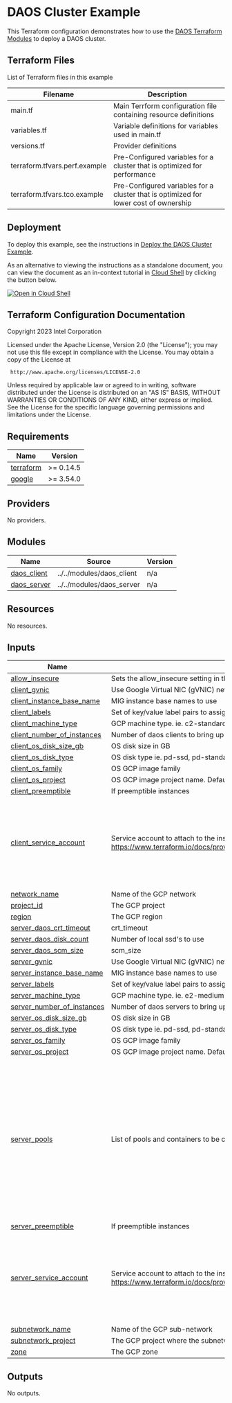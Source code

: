 # DAOS Cluster Example

This Terraform configuration demonstrates how to use the [DAOS Terraform Modules](../../modules) to deploy a DAOS cluster.

## Terraform Files

List of Terraform files in this example

| Filename                      | Description                                                                          |
| ----------------------------- | ------------------------------------------------------------------------------------ |
| main.tf                       | Main Terrform configuration file containing resource definitions                     |
| variables.tf                  | Variable definitions for variables used in main.tf                                   |
| versions.tf                   | Provider definitions                                                                 |
| terraform.tfvars.perf.example | Pre-Configured variables for a cluster that is optimized for performance             |
| terraform.tfvars.tco.example  | Pre-Configured variables for a cluster that is optimized for lower cost of ownership |

## Deployment

To deploy this example, see the instructions in [Deploy the DAOS Cluster Example](../../../docs/deploy_daos_cluster_example.md).

As an alternative to viewing the instructions as a standalone document, you can view the document as an in-context tutorial in [Cloud Shell](https://cloud.google.com/shell) by clicking the button below.

[![Open in Cloud Shell](https://gstatic.com/cloudssh/images/open-btn.png)](https://ssh.cloud.google.com/cloudshell/open?cloudshell_git_repo=https://github.com/daos-stack/google-cloud-daos.git&cloudshell_git_branch=main&shellonly=true&cloudshell_tutorial=docs/deploy_daos_cluster_example.md)


## Terraform Configuration Documentation

<!-- BEGINNING OF PRE-COMMIT-TERRAFORM DOCS HOOK -->
Copyright 2023 Intel Corporation

Licensed under the Apache License, Version 2.0 (the "License");
you may not use this file except in compliance with the License.
You may obtain a copy of the License at

     http://www.apache.org/licenses/LICENSE-2.0

Unless required by applicable law or agreed to in writing, software
distributed under the License is distributed on an "AS IS" BASIS,
WITHOUT WARRANTIES OR CONDITIONS OF ANY KIND, either express or implied.
See the License for the specific language governing permissions and
limitations under the License.

## Requirements

| Name                                                                      | Version   |
| ------------------------------------------------------------------------- | --------- |
| <a name="requirement_terraform"></a> [terraform](#requirement\_terraform) | >= 0.14.5 |
| <a name="requirement_google"></a> [google](#requirement\_google)          | >= 3.54.0 |

## Providers

No providers.

## Modules

| Name                                                                    | Source                    | Version |
| ----------------------------------------------------------------------- | ------------------------- | ------- |
| <a name="module_daos_client"></a> [daos\_client](#module\_daos\_client) | ../../modules/daos_client | n/a     |
| <a name="module_daos_server"></a> [daos\_server](#module\_daos\_server) | ../../modules/daos_server | n/a     |

## Resources

No resources.

## Inputs

| Name | Description | Type | Default | Required |
|------|-------------|------|---------|:--------:|
| <a name="input_allow_insecure"></a> [allow\_insecure](#input\_allow\_insecure) | Sets the allow\_insecure setting in the transport\_config section of the daos\_*.yml files | `bool` | `false` | no |
| <a name="input_client_gvnic"></a> [client\_gvnic](#input\_client\_gvnic) | Use Google Virtual NIC (gVNIC) network interface on DAOS clients | `bool` | `false` | no |
| <a name="input_client_instance_base_name"></a> [client\_instance\_base\_name](#input\_client\_instance\_base\_name) | MIG instance base names to use | `string` | `"daos-client"` | no |
| <a name="input_client_labels"></a> [client\_labels](#input\_client\_labels) | Set of key/value label pairs to assign to daos-client instances | `any` | `{}` | no |
| <a name="input_client_machine_type"></a> [client\_machine\_type](#input\_client\_machine\_type) | GCP machine type. ie. c2-standard-16 | `string` | `"c2-standard-16"` | no |
| <a name="input_client_number_of_instances"></a> [client\_number\_of\_instances](#input\_client\_number\_of\_instances) | Number of daos clients to bring up | `number` | `16` | no |
| <a name="input_client_os_disk_size_gb"></a> [client\_os\_disk\_size\_gb](#input\_client\_os\_disk\_size\_gb) | OS disk size in GB | `number` | `20` | no |
| <a name="input_client_os_disk_type"></a> [client\_os\_disk\_type](#input\_client\_os\_disk\_type) | OS disk type ie. pd-ssd, pd-standard | `string` | `"pd-ssd"` | no |
| <a name="input_client_os_family"></a> [client\_os\_family](#input\_client\_os\_family) | OS GCP image family | `string` | `"daos-client-hpc-centos-7"` | no |
| <a name="input_client_os_project"></a> [client\_os\_project](#input\_client\_os\_project) | OS GCP image project name. Defaults to project\_id if null. | `string` | `null` | no |
| <a name="input_client_preemptible"></a> [client\_preemptible](#input\_client\_preemptible) | If preemptible instances | `string` | `false` | no |
| <a name="input_client_service_account"></a> [client\_service\_account](#input\_client\_service\_account) | Service account to attach to the instance. See https://www.terraform.io/docs/providers/google/r/compute_instance_template.html#service_account. | <pre>object({<br>    email  = string,<br>    scopes = set(string)<br>  })</pre> | <pre>{<br>  "email": null,<br>  "scopes": [<br>    "https://www.googleapis.com/auth/devstorage.read_only",<br>    "https://www.googleapis.com/auth/logging.write",<br>    "https://www.googleapis.com/auth/monitoring.write",<br>    "https://www.googleapis.com/auth/servicecontrol",<br>    "https://www.googleapis.com/auth/service.management.readonly",<br>    "https://www.googleapis.com/auth/trace.append",<br>    "https://www.googleapis.com/auth/cloud-platform"<br>  ]<br>}</pre> | no |
| <a name="input_network_name"></a> [network\_name](#input\_network\_name) | Name of the GCP network | `string` | `"default"` | no |
| <a name="input_project_id"></a> [project\_id](#input\_project\_id) | The GCP project | `string` | n/a | yes |
| <a name="input_region"></a> [region](#input\_region) | The GCP region | `string` | n/a | yes |
| <a name="input_server_daos_crt_timeout"></a> [server\_daos\_crt\_timeout](#input\_server\_daos\_crt\_timeout) | crt\_timeout | `number` | `300` | no |
| <a name="input_server_daos_disk_count"></a> [server\_daos\_disk\_count](#input\_server\_daos\_disk\_count) | Number of local ssd's to use | `number` | `16` | no |
| <a name="input_server_daos_scm_size"></a> [server\_daos\_scm\_size](#input\_server\_daos\_scm\_size) | scm\_size | `number` | `200` | no |
| <a name="input_server_gvnic"></a> [server\_gvnic](#input\_server\_gvnic) | Use Google Virtual NIC (gVNIC) network interface | `bool` | `false` | no |
| <a name="input_server_instance_base_name"></a> [server\_instance\_base\_name](#input\_server\_instance\_base\_name) | MIG instance base names to use | `string` | `"daos-server"` | no |
| <a name="input_server_labels"></a> [server\_labels](#input\_server\_labels) | Set of key/value label pairs to assign to daos-server instances | `any` | `{}` | no |
| <a name="input_server_machine_type"></a> [server\_machine\_type](#input\_server\_machine\_type) | GCP machine type. ie. e2-medium | `string` | `"n2-custom-36-215040"` | no |
| <a name="input_server_number_of_instances"></a> [server\_number\_of\_instances](#input\_server\_number\_of\_instances) | Number of daos servers to bring up | `number` | `4` | no |
| <a name="input_server_os_disk_size_gb"></a> [server\_os\_disk\_size\_gb](#input\_server\_os\_disk\_size\_gb) | OS disk size in GB | `number` | `20` | no |
| <a name="input_server_os_disk_type"></a> [server\_os\_disk\_type](#input\_server\_os\_disk\_type) | OS disk type ie. pd-ssd, pd-standard | `string` | `"pd-ssd"` | no |
| <a name="input_server_os_family"></a> [server\_os\_family](#input\_server\_os\_family) | OS GCP image family | `string` | `"daos-server-rocky-8"` | no |
| <a name="input_server_os_project"></a> [server\_os\_project](#input\_server\_os\_project) | OS GCP image project name. Defaults to project\_id if null. | `string` | `null` | no |
| <a name="input_server_pools"></a> [server\_pools](#input\_server\_pools) | List of pools and containers to be created | <pre>list(object({<br>    name       = string<br>    size       = string<br>    tier_ratio = number<br>    user       = string<br>    group      = string<br>    acls       = list(string)<br>    properties = map(any)<br>    containers = list(object({<br>      name            = string<br>      type            = string<br>      user            = string<br>      group           = string<br>      acls            = list(string)<br>      properties      = map(any)<br>      user_attributes = map(any)<br>    }))<br>  }))</pre> | `[]` | no |
| <a name="input_server_preemptible"></a> [server\_preemptible](#input\_server\_preemptible) | If preemptible instances | `string` | `false` | no |
| <a name="input_server_service_account"></a> [server\_service\_account](#input\_server\_service\_account) | Service account to attach to the instance. See https://www.terraform.io/docs/providers/google/r/compute_instance_template.html#service_account. | <pre>object({<br>    email  = string,<br>    scopes = set(string)<br>  })</pre> | <pre>{<br>  "email": null,<br>  "scopes": [<br>    "https://www.googleapis.com/auth/devstorage.read_only",<br>    "https://www.googleapis.com/auth/logging.write",<br>    "https://www.googleapis.com/auth/monitoring.write",<br>    "https://www.googleapis.com/auth/servicecontrol",<br>    "https://www.googleapis.com/auth/service.management.readonly",<br>    "https://www.googleapis.com/auth/trace.append",<br>    "https://www.googleapis.com/auth/cloud-platform"<br>  ]<br>}</pre> | no |
| <a name="input_subnetwork_name"></a> [subnetwork\_name](#input\_subnetwork\_name) | Name of the GCP sub-network | `string` | `"default"` | no |
| <a name="input_subnetwork_project"></a> [subnetwork\_project](#input\_subnetwork\_project) | The GCP project where the subnetwork is defined | `string` | `null` | no |
| <a name="input_zone"></a> [zone](#input\_zone) | The GCP zone | `string` | n/a | yes |

## Outputs

No outputs.
<!-- END OF PRE-COMMIT-TERRAFORM DOCS HOOK -->
